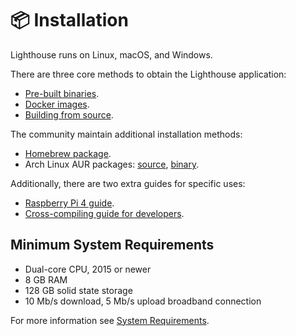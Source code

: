 # 📦 Installation

Lighthouse runs on Linux, macOS, and Windows.

There are three core methods to obtain the Lighthouse application:

- [Pre-built binaries](./installation-binaries.md).
- [Docker images](./docker.md).
- [Building from source](./installation-source.md).

The community maintain additional installation methods:

- [Homebrew package](./homebrew.md).
- Arch Linux AUR packages: [source](https://aur.archlinux.org/packages/lighthouse-ethereum),
  [binary](https://aur.archlinux.org/packages/lighthouse-ethereum-bin).

Additionally, there are two extra guides for specific uses:

- [Raspberry Pi 4 guide](./pi.md).
- [Cross-compiling guide for developers](./cross-compiling.md).

## Minimum System Requirements

* Dual-core CPU, 2015 or newer
* 8 GB RAM
* 128 GB solid state storage
* 10 Mb/s download, 5 Mb/s upload broadband connection

For more information see [System Requirements](./system-requirements.md).

[WSL]: https://docs.microsoft.com/en-us/windows/wsl/about
